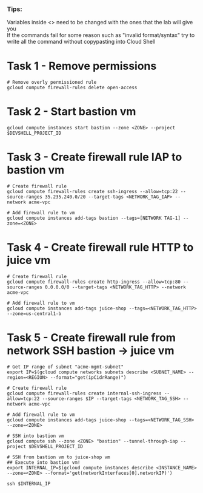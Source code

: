 ### Tips:  
Variables inside <> need to be changed with the ones that the lab will give you  
If the commands fail for some reason such as "invalid format/syntax" try to write all the command without copypasting into Cloud Shell

# Task 1 - Remove permissions
```
# Remove overly permissioned rule
gcloud compute firewall-rules delete open-access
```
# Task 2 - Start bastion vm
```
gcloud compute instances start bastion --zone <ZONE> --project $DEVSHELL_PROJECT_ID
```
# Task 3 - Create firewall rule IAP to bastion vm
```
# Create firewall rule
gcloud compute firewall-rules create ssh-ingress --allow=tcp:22 --source-ranges 35.235.240.0/20 --target-tags <NETWORK_TAG_IAP> --network acme-vpc

# Add firewall rule to vm
gcloud compute instances add-tags bastion --tags=[NETWORK TAG-1] --zone=<ZONE>
```
# Task 4 - Create firewall rule HTTP to juice vm
```
# Create firewall rule
gcloud compute firewall-rules create http-ingress --allow=tcp:80 --source-ranges 0.0.0.0/0 --target-tags <NETWORK_TAG_HTTP> --network acme-vpc

# Add firewall rule to vm
gcloud compute instances add-tags juice-shop --tags=<NETWORK_TAG_HTTP> --zone=us-central1-b
```
# Task 5 - Create firewall rule from network SSH bastion -> juice vm
```
# Get IP range of subnet "acme-mgmt-subnet"
export IP=$(gcloud compute networks subnets describe <SUBNET_NAME> --region=<REGION> --format="get(ipCidrRange)")

# Create firewall rule
gcloud compute firewall-rules create internal-ssh-ingress --allow=tcp:22 --source-ranges $IP --target-tags <NETWORK_TAG_SSH> --network acme-vpc

# Add firewall rule to vm
gcloud compute instances add-tags juice-shop --tags=<NETWORK_TAG_SSH> --zone=<ZONE>

# SSH into bastion vm
gcloud compute ssh --zone <ZONE> "bastion" --tunnel-through-iap --project $DEVSHELL_PROJECT_ID

# SSH from bastion vm to juice-shop vm
## Execute into bastion vm!
export INTERNAL_IP=$(gcloud compute instances describe <INSTANCE_NAME> --zone=<ZONE> --format='get(networkInterfaces[0].networkIP)')

ssh $INTERNAL_IP
```